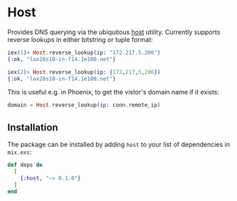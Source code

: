 # Host

Provides DNS querying via the ubiquitous [host](http://manpages.ubuntu.com/manpages/bionic/man1/host.1.html) utility. 
Currently supports reverse lookups in either bitstring or tuple format:

```elixir
iex(1)> Host.reverse_lookup(ip: "172.217.5.206")
{:ok, "lax28s10-in-f14.1e100.net"}

iex(2)> Host.reverse_lookup(ip: {172,217,5,206})
{:ok, "lax28s10-in-f14.1e100.net"}
```

This is useful e.g. in Phoenix, to get the vistor's domain name if it exists:

```elixir
domain = Host.reverse_lookup(ip: conn.remote_ip)
```

## Installation

The package can be installed by adding `host` to your list of
dependencies in `mix.exs`:

```elixir
def deps do
  [
    {:host, "~> 0.1.0"}
  ]
end
```
